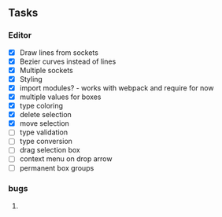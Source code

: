 ## Tasks

### Editor

- [x] Draw lines from sockets
- [x] Bezier curves instead of lines
- [x] Multiple sockets
- [x] Styling
- [x] import modules? - works with webpack and require for now
- [x] multiple values for boxes
- [x] type coloring
- [x] delete selection
- [x] move selection
- [ ] type validation
- [ ] type conversion
- [ ] drag selection box
- [ ] context menu on drop arrow
- [ ] permanent box groups

### bugs

1.
